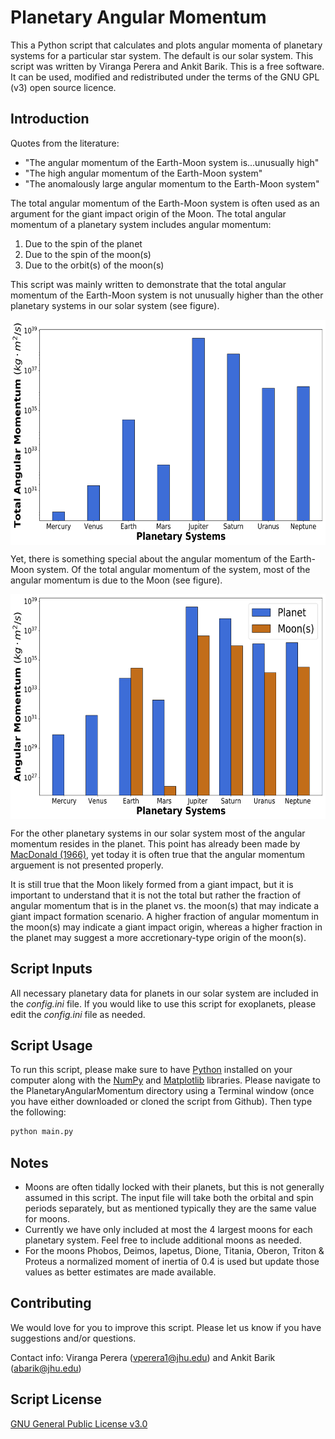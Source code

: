 # Planetary Angular Momentum

This a Python script that calculates and plots angular momenta of planetary systems for a particular star system. The default is our solar system. This script was written by Viranga Perera and Ankit Barik. This is a free software. It can be used, modified and redistributed under the terms of the GNU GPL (v3) open source licence.

## Introduction

Quotes from the literature:
* "The angular momentum of the Earth-Moon system is...unusually high"
* "The high angular momentum of the Earth-Moon system"
* "The anomalously large angular momentum to the Earth-Moon system"

The total angular momentum of the Earth-Moon system is often used as an argument for the giant impact origin of the Moon. The total angular momentum of a planetary system includes angular momentum: 
1. Due to the spin of the planet
2. Due to the spin of the moon(s)
3. Due to the orbit(s) of the moon(s)

This script was mainly written to demonstrate that the total angular momentum of the Earth-Moon system is not unusually higher than the other planetary systems in our solar system (see figure).

<p align="center">
<img src="https://github.com/virangaperera/PlanetaryAngularMomentum/blob/main/Plots/Total_Angular_Momentum_Comparison.png" width="612" height="360" align="middle">
</p>

Yet, there is something special about the angular momentum of the Earth-Moon system. Of the total angular momentum of the system, most of the angular momentum is due to the Moon (see figure).

<p align="center">
<img src="https://github.com/virangaperera/PlanetaryAngularMomentum/blob/main/Plots/Planet_Moons_Angular_Momentum_Comparison.png" width="612" height="360" align="middle">
</p>

For the other planetary systems in our solar system most of the angular momentum resides in the planet. This point has already been made by [MacDonald (1966)](https://link.springer.com/chapter/10.1007/978-1-4684-8401-4_12), yet today it is often true that the angular momentum arguement is not presented properly.

It is still true that the Moon likely formed from a giant impact, but it is important to understand that it is not the total but rather the fraction of angular momentum that is in the planet vs. the moon(s) that may indicate a giant impact formation scenario. A higher fraction of angular momentum in the moon(s) may indicate a giant impact origin, whereas a higher fraction in the planet may suggest a more accretionary-type origin of the moon(s).

## Script Inputs
All necessary planetary data for planets in our solar system are included in the *config.ini* file. If you would like to use this script for exoplanets, please edit the *config.ini* file as needed.

## Script Usage
To run this script, please make sure to have [Python](https://wiki.python.org/moin/BeginnersGuideinstalled) installed on your computer along with the [NumPy](https://www.numpy.org/) and [Matplotlib](https://matplotlib.org/) libraries. Please navigate to the PlanetaryAngularMomentum directory using a Terminal window (once you have either downloaded or cloned the script from Github). Then type the following:
```bash
python main.py
```

## Notes
* Moons are often tidally locked with their planets, but this is not generally assumed in this script. The input file will take both the orbital and spin periods separately, but as mentioned typically they are the same value for moons.
* Currently we have only included at most the 4 largest moons for each planetary system. Feel free to include additional moons as needed.
* For the moons Phobos, Deimos, Iapetus, Dione, Titania, Oberon, Triton & Proteus a normalized moment of inertia of 0.4 is used but update those values as better estimates are made available.

## Contributing
We would love for you to improve this script. Please let us know if you have suggestions and/or questions.

Contact info:
Viranga Perera (vperera1@jhu.edu) and Ankit Barik (abarik@jhu.edu)

## Script License
[GNU General Public License v3.0](http://www.gnu.org/licenses/gpl-3.0.en.html)
